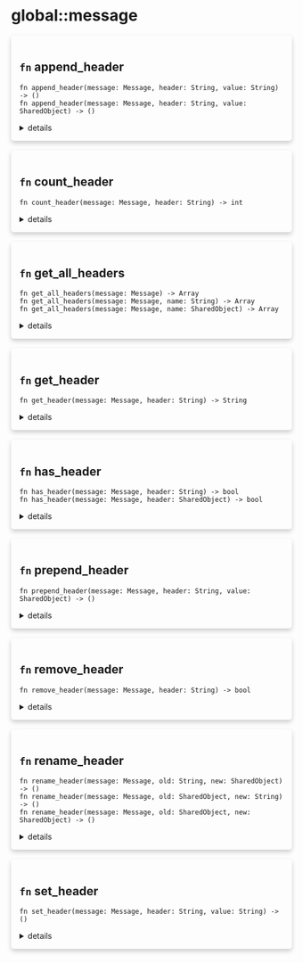 # global::message



<div markdown="span" style='box-shadow: 0 4px 8px 0 rgba(0,0,0,0.2); padding: 15px; border-radius: 5px;'>

<h2 class="func-name"> <code>fn</code> append_header </h2>

```rust,ignore
fn append_header(message: Message, header: String, value: String) -> ()
fn append_header(message: Message, header: String, value: SharedObject) -> ()
```

<details>
<summary markdown="span"> details </summary>

Add a new header **at the end** of the header list in the message.

# Args

* `header` - the name of the header to append.
* `value` - the value of the header to append.

# Effective smtp stage

All of them. Even though the email is not received at the current stage,
vsmtp stores new headers and will add them on top of the ones received once
the `preq` stage is reached.

# Examples

```
#{
    postq: [
        action "append a header" || {
            append_header("X-JOHN", "received by john's server.");
        }
    ],
}
```

```
"X-My-Header: 250 foo\r\n",
"Subject: Unit test are cool\r\n",
"\r\n",
"Hello world!\r\n",

#{
  preq: [
    rule "append_header" || {
      append_header("X-My-Header-2", "bar");
      append_header("X-My-Header-3", identifier("baz"));
    }
  ]
}
```
</details>

</div>
</br>


<div markdown="span" style='box-shadow: 0 4px 8px 0 rgba(0,0,0,0.2); padding: 15px; border-radius: 5px;'>

<h2 class="func-name"> <code>fn</code> count_header </h2>

```rust,ignore
fn count_header(message: Message, header: String) -> int

```

<details>
<summary markdown="span"> details </summary>

Count the number of headers with the given name.

# Args

* `header` - the name of the header to count.

# Return

* `number` - the number headers with the same name.

# Effective smtp stage

All of them, although it is most useful in the `preq` stage because this
is when the email body is received.

# Examples

```
#{
    postq: [
        action "display VSMTP header" || {
            print(get_header("X-VSMTP"));
        }
    ],
}
```

```
"X-My-Header: foo\r\n",
"X-My-Header: bar\r\n",
"X-My-Header: baz\r\n",
"Subject: Unit test are cool\r\n",
"\r\n",
"Hello world!\r\n",

#{
  preq: [
    rule "count_header" || {
      accept(`250 count is ${count_header("X-My-Header")} and ${count_header(identifier("Subject"))}`);
    }
  ]
}
```
</details>

</div>
</br>


<div markdown="span" style='box-shadow: 0 4px 8px 0 rgba(0,0,0,0.2); padding: 15px; border-radius: 5px;'>

<h2 class="func-name"> <code>fn</code> get_all_headers </h2>

```rust,ignore
fn get_all_headers(message: Message) -> Array
fn get_all_headers(message: Message, name: String) -> Array
fn get_all_headers(message: Message, name: SharedObject) -> Array
```

<details>
<summary markdown="span"> details </summary>

Get a list of all headers.

# Return

* `array` - all of the headers found in the message.

# Effective smtp stage

All of them, although it is most useful in the `preq` stage because this
is when the email body is received.

# Examples

```
#{
    postq: [
        action "log display headers" || {
            log("trace", `${get_all_headers()}`);
        }
    ],
}
```
</details>

</div>
</br>


<div markdown="span" style='box-shadow: 0 4px 8px 0 rgba(0,0,0,0.2); padding: 15px; border-radius: 5px;'>

<h2 class="func-name"> <code>fn</code> get_header </h2>

```rust,ignore
fn get_header(message: Message, header: String) -> String

```

<details>
<summary markdown="span"> details </summary>

Get a specific header from the incoming message.

# Args

* `header` - the name of the header to get.

# Return

* `string` - the header value, or an empty string if the header was not found.

# Effective smtp stage

All of them, although it is most useful in the `preq` stage because this
is when the email body is received.

# Examples

```
#{
    postq: [
        action "display VSMTP header" || {
            print(get_header("X-VSMTP"));
        }
    ],
}
```

```
X-My-Header: 250 foo
Subject: Unit test are cool

Hello world!
; // .eml ends here

#{
  preq: [
    rule "get_header" || {
      if get_header("X-My-Header") != "250 foo"
        || get_header(identifier("Subject")) != "Unit test are cool" {
        deny();
      } else {
        accept(`${get_header("X-My-Header")} ${get_header(identifier("Subject"))}`);
      }
    }
  ]
}
```
</details>

</div>
</br>


<div markdown="span" style='box-shadow: 0 4px 8px 0 rgba(0,0,0,0.2); padding: 15px; border-radius: 5px;'>

<h2 class="func-name"> <code>fn</code> has_header </h2>

```rust,ignore
fn has_header(message: Message, header: String) -> bool
fn has_header(message: Message, header: SharedObject) -> bool
```

<details>
<summary markdown="span"> details </summary>

Checks if the message contains a specific header.

# Args

* `header` - the name of the header to search.

# Effective smtp stage

All of them, although it is most useful in the `preq` stage because the
email is received at this point.

# Examples

```
#{
    postq: [
        action "check for VSMTP header" || {
            if has_header("X-VSMTP") {
                log("info", "incoming message could be from another vsmtp server");
            }
        }
    ],
}
```

```
// Message example.
"X-My-Header: foo\r\n",
"Subject: Unit test are cool\r\n",
"\r\n",
"Hello world!\r\n",

#{
  preq: [
    rule "check if header exists" || {
      if has_header("X-My-Header") && has_header(identifier("Subject")) {
        accept();
      } else {
        deny();
      }
    }
  ]
}
```
</details>

</div>
</br>


<div markdown="span" style='box-shadow: 0 4px 8px 0 rgba(0,0,0,0.2); padding: 15px; border-radius: 5px;'>

<h2 class="func-name"> <code>fn</code> prepend_header </h2>

```rust,ignore
fn prepend_header(message: Message, header: String, value: SharedObject) -> ()

```

<details>
<summary markdown="span"> details </summary>

Add a new header on top all other headers in the message.

# Args

* `header` - the name of the header to prepend.
* `value` - the value of the header to prepend.

# Effective smtp stage

All of them. Even though the email is not received at the current stage,
vsmtp stores new headers and will add them on top of the ones received once
the `preq` stage is reached.

# Examples

```
#{
    postq: [
        action "prepend a header" || {
            prepend_header("X-JOHN", "received by john's server.");
        }
    ],
}
```

```
"X-My-Header: 250 foo\r\n",
"Subject: Unit test are cool\r\n",
"\r\n",
"Hello world!\r\n",

#{
  preq: [
    rule "prepend_header" || {
      prepend_header("X-My-Header-2", "bar");
      prepend_header("X-My-Header-3", identifier("baz"));
    }
  ]
}
```
</details>

</div>
</br>


<div markdown="span" style='box-shadow: 0 4px 8px 0 rgba(0,0,0,0.2); padding: 15px; border-radius: 5px;'>

<h2 class="func-name"> <code>fn</code> remove_header </h2>

```rust,ignore
fn remove_header(message: Message, header: String) -> bool

```

<details>
<summary markdown="span"> details </summary>

Remove an existing header from the message.

# Args

* `header` - the name of the header to remove.

# Return

* a boolean value, true if a header has been removed, false otherwise.

# Effective smtp stage

All of them, although it is most useful in the `preq` stage because this
is when the email body is received.

# Examples

```
#{
    postq: [
        action "remove one X-VSMTP header" || {
            remove_header("X-VSMTP");
        },

        // There can be multiple headers with the same name.
        // Since `remove_header` return `true` when it removes an
        // header, you can use a `while` loop to remove all headers
        // that bear the same name.
        action "remove all X-VSMTP headers" || {
            while remove_header("X-VSMTP") is true {}
        },
    ],
}
```

```
"Subject: The initial header value\r\n",
"\r\n",
"Hello world!\r\n",

#{
  preq: [
    rule "remove_header" || {
      remove_header("Subject");
      if has_header("Subject") { return deny(); }

      prepend_header("Subject-2", "Rust is good");
      remove_header(identifier("Subject-2"));

      prepend_header("Subject-3", "Rust is good !!!!!");

      accept(`250 ${get_header("Subject-3")}`);
    }
  ]
}
```
</details>

</div>
</br>


<div markdown="span" style='box-shadow: 0 4px 8px 0 rgba(0,0,0,0.2); padding: 15px; border-radius: 5px;'>

<h2 class="func-name"> <code>fn</code> rename_header </h2>

```rust,ignore
fn rename_header(message: Message, old: String, new: SharedObject) -> ()
fn rename_header(message: Message, old: SharedObject, new: String) -> ()
fn rename_header(message: Message, old: SharedObject, new: SharedObject) -> ()
```

<details>
<summary markdown="span"> details </summary>

Replace an existing header name by a new value.

# Args

* `old` - the name of the header to rename.
* `new` - the new new of the header.

# Effective smtp stage

All of them, although it is most useful in the `preq` stage because this
is when the email body is received.

# Examples

```
#{
    postq: [
        action "rename header" || {
            rename_header("X-To-Rename", "X-Renamed");
        }
    ],
}
```

```
"Subject: The initial header value\r\n",
"\r\n",
"Hello world!\r\n",

#{
  preq: [
    rule "rename_header" || {
      rename_header("Subject", "bob");
      if has_header("Subject") { return deny(); }

      rename_header("bob", identifier("Subject"));
      if has_header("bob") { return deny(); }

      rename_header(identifier("Subject"), "foo");
      if has_header("Subject") { return deny(); }

      rename_header(identifier("foo"), identifier("Subject"));
      if has_header("foo") { return deny(); }

      accept(`250 ${get_header("Subject")}`);
    }
  ]
}
```
</details>

</div>
</br>


<div markdown="span" style='box-shadow: 0 4px 8px 0 rgba(0,0,0,0.2); padding: 15px; border-radius: 5px;'>

<h2 class="func-name"> <code>fn</code> set_header </h2>

```rust,ignore
fn set_header(message: Message, header: String, value: String) -> ()

```

<details>
<summary markdown="span"> details </summary>

Replace an existing header value by a new value, or append a new header
to the message.

# Args

* `header` - the name of the header to set or add.
* `value` - the value of the header to set or add.

# Effective smtp stage

All of them. Even though the email is not received at the current stage,
vsmtp stores new headers and will add them on top to the ones received once
the `preq` stage is reached.

Be aware that if you want to set a header value from the original message,
you must use `set_header` in the `preq` stage and onwards.

# Examples

```
#{
    postq: [
        action "update subject" || {
            let subject = get_header("Subject");
            set_header("Subject", `${subject} (analyzed by vsmtp)`);
        }
    ],
}
```

```
"Subject: The initial header value\r\n",
"\r\n",
"Hello world!\r\n",

#{
  preq: [
    rule "set_header" || {
      set_header("Subject", "The header value has been updated");
      set_header("Subject", identifier("The header value has been updated again"));
      accept(`250 ${get_header("Subject")}`);
    }
  ]
}
```
</details>

</div>
</br>

